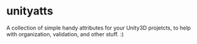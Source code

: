 # unityatts
A collection of simple handy attributes for your Unity3D projetcts, to help with organization, validation, and other stuff. :)
